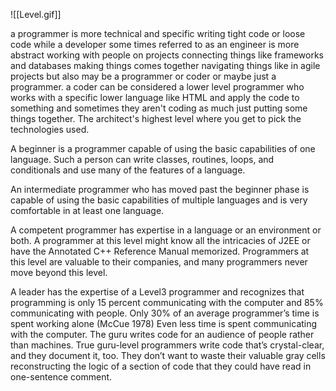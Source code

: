 ![[Level.gif]]

a programmer is more technical and specific writing tight code or loose code while a developer some times referred to as an engineer is more abstract working with people on projects connecting things like frameworks and databases making things comes together navigating things like in agile projects but also may be a programmer or coder or maybe just a programmer. a coder can be considered a lower level programmer who works with a specific lower language like HTML and apply the code to something and sometimes they aren't coding as much just putting some things together. The architect's highest level where you get to pick the technologies used.  
  
A beginner is a programmer capable of using the basic capabilities of one language. Such a person can write classes, routines, loops, and conditionals and use many of the features of a language.  
  
  
An intermediate programmer who has moved past the beginner phase is capable of using the basic capabilities of multiple languages and is very comfortable in at least one language.  
  
  
A competent programmer has expertise in a language or an environment or both. A programmer at this level might know all the intricacies of J2EE or have the Annotated C++ Reference Manual memorized. Programmers at this level are valuable to their companies, and many programmers never move beyond this level.  
  
A leader has the expertise of a Level3 programmer and recognizes that programming is only 15 percent communicating with the computer and 85% communicating with people. Only 30% of an average programmer’s time is spent working alone (McCue 1978) Even less time is spent communicating with the computer. The guru writes code for an audience of people rather than machines. True guru-level programmers write code that’s crystal-clear, and they document it, too. They don’t want to waste their valuable gray cells reconstructing the logic of a section of code that they could have read in one-sentence comment.